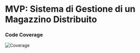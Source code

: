 # MVP: Sistema di Gestione di un Magazzino Distribuito

### Code Coverage
![Coverage](https://codecov.io/gh/teamcodealchemists/MVP/branch/feature/Central-System-Microservice/graph/badge.svg)
